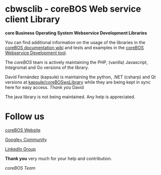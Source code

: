 cbwsclib - coreBOS Web service client Library
=======

**core Business Operating System Webservice Development Libraries**

You can find additional information on the usage of the libraries in the [coreBOS documentation wiki](http://corebos.org/documentation) and tests and examples in the [coreBOS Webservice Development tool](https://github.com/tsolucio/coreBOSwsDevelopment).

The *coreBOS* team is actively maintaining the PHP, (vanilla) Javascript, Integromat and Go versions of the library.

David Fernández (kapsule) is maintaining the python, .NET (csharp) and Qt versions at [kapsule/coreBOSwsLibrary](https://github.com/kapsule/coreBOSwsLibrary) while they are being kept in sync here for easy access. *Thank you* David

The java library is not being maintained. Any help is appreciated.


**Follow us**
======

[coreBOS Website](http://corebos.org/)

[Google+ Community](https://plus.google.com/communities/109845486286232591652)

[LinkedIn Group](http://www.linkedin.com/groups/coreBOS-7479130?trk=my_groups-b-grp-v)


**Thank you** very much for your help and contribution.

*coreBOS Team*
